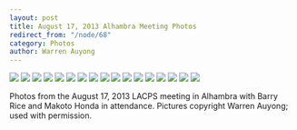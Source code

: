 ```yaml
---
layout: post
title: August 17, 2013 Alhambra Meeting Photos
redirect_from: "/node/68"
category: Photos
author: Warren Auyong
---
```


<img src="/sites/default/files/styles/large/public/meeting_photos/IMGP5940.jpg"  />

<img src="/sites/default/files/styles/large/public/meeting_photos/IMGP5941.jpg"  />

<img src="/sites/default/files/styles/large/public/meeting_photos/IMGP5939.jpg"  />

<img src="/sites/default/files/styles/large/public/meeting_photos/IMGP5942.jpg"  />

<img src="/sites/default/files/styles/large/public/meeting_photos/IMGP5943.jpg"  />

<img src="/sites/default/files/styles/large/public/meeting_photos/IMGP5945.jpg"  />

<img src="/sites/default/files/styles/large/public/meeting_photos/IMGP5946.jpg"  />

<img src="/sites/default/files/styles/large/public/meeting_photos/IMGP5947.jpg"  />

<img src="/sites/default/files/styles/large/public/meeting_photos/IMGP5948.jpg"  />

<img src="/sites/default/files/styles/large/public/meeting_photos/IMGP5949.jpg"  />

<img src="/sites/default/files/styles/large/public/meeting_photos/IMGP5950.jpg"  />

<img src="/sites/default/files/styles/large/public/meeting_photos/IMGP5951.jpg"  />

<img src="/sites/default/files/styles/large/public/meeting_photos/IMGP5952.jpg"  />

<img src="/sites/default/files/styles/large/public/meeting_photos/IMGP5953.jpg"  />

<img src="/sites/default/files/styles/large/public/meeting_photos/IMGP5954.jpg"  />

<img src="/sites/default/files/styles/large/public/meeting_photos/IMGP5957.jpg"  />

<img src="/sites/default/files/styles/large/public/meeting_photos/IMGP5961.jpg"  />

Photos from the August 17, 2013 LACPS meeting in Alhambra with Barry Rice and Makoto Honda in attendance. Pictures copyright Warren Auyong; used with permission.
